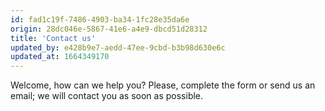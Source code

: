 ```yaml
---
id: fad1c19f-7486-4903-ba34-1fc28e35da6e
origin: 28dc046e-5867-41e6-a4e9-dbcd51d28312
title: 'Contact us'
updated_by: e428b9e7-aedd-47ee-9cbd-b3b98d630e6c
updated_at: 1664349170
---
```

Welcome, how can we help you? Please, complete the form or send us an email; we will contact you as soon as possible.